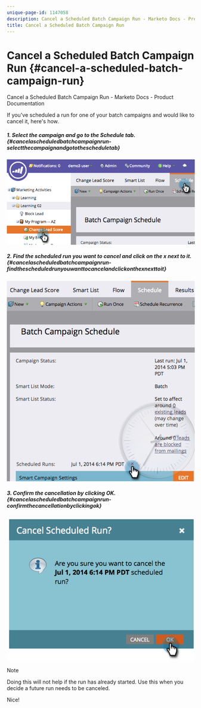 ```yaml
---
unique-page-id: 1147058
description: Cancel a Scheduled Batch Campaign Run - Marketo Docs - Product Documentation
title: Cancel a Scheduled Batch Campaign Run
---
```


# Cancel a Scheduled Batch Campaign Run {#cancel-a-scheduled-batch-campaign-run}

Cancel a Scheduled Batch Campaign Run - Marketo Docs - Product Documentation

If you've scheduled a run for one of your batch campaigns and would like to cancel it, here's how.

##### 1. Select the campaign and go to the Schedule tab. {#cancelascheduledbatchcampaignrun-selectthecampaignandgotothescheduletab}

![](assets/image2014-9-22-16-3a43-3a10.png)

##### 2. Find the scheduled run you want to cancel and click on the x next to it. {#cancelascheduledbatchcampaignrun-findthescheduledrunyouwanttocancelandclickonthexnexttoit}

![](assets/image2014-9-22-16-3a43-3a15.png)

##### 3. Confirm the cancellation by clicking OK. {#cancelascheduledbatchcampaignrun-confirmthecancellationbyclickingok}

![](assets/image2014-9-22-16-3a43-3a24.png)

>[!NOTE]
>
>Doing this will not help if the run has already started. Use this when you decide a future run needs to be canceled.

Nice! 